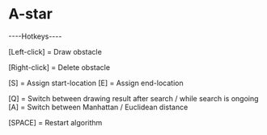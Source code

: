 # A-star

----Hotkeys----

[Left-click] = Draw obstacle

[Right-click] = Delete obstacle

[S] = Assign start-location
[E] = Assign end-location

[Q] = Switch between drawing result after search / while search is ongoing
[A] = Switch between Manhattan / Euclidean distance

[SPACE] = Restart algorithm
